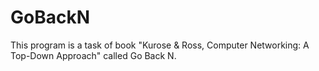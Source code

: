 # GoBackN

This program is a task of book "Kurose & Ross, Computer Networking: A Top-Down Approach" called Go Back N.

